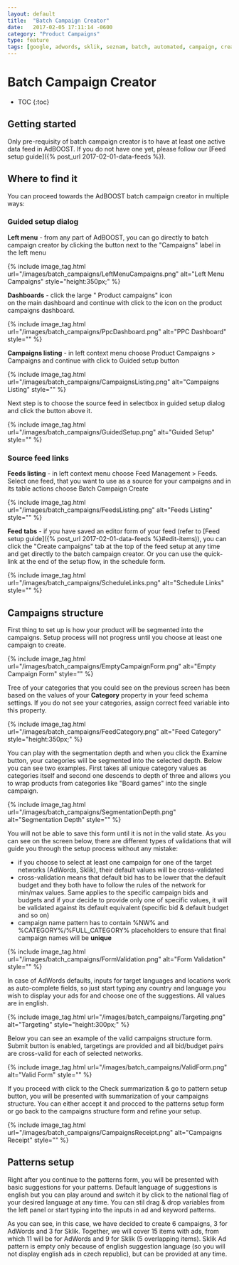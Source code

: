 ```yaml
---
layout: default
title:  "Batch Campaign Creator"
date:   2017-02-05 17:11:14 -0600
category: "Product Campaigns"
type: feature
tags: [google, adwords, sklik, seznam, batch, automated, campaign, create, pattern, target, bid, budget, sync]
---
```


# Batch Campaign Creator

* TOC
{:toc}

## Getting started

Only pre-requisity of batch campaign creator is to have at least one active data feed in AdBOOST. If you do not have one yet, please follow our [Feed setup guide]({% post_url 2017-02-01-data-feeds %}).

## Where to find it

You can proceed towards the AdBOOST batch campaign creator in multiple ways:

### Guided setup dialog

**Left menu** - from any part of AdBOOST, you can go directly to batch campaign creator by clicking the <i class="fa fa-plus"></i> button next to the "Campaigns" label in the left menu

{% include image_tag.html url="/images/batch_campaigns/LeftMenuCampaigns.png" alt="Left Menu Campaigns" style="height:350px;" %}

**Dashboards** - click the large "<i class="fa fa-bullhorn"></i> Product campaigns" icon <br/> on the main dashboard and continue with click to the <i class="fa fa-plus"></i> icon on the product campaigns dashboard.

{% include image_tag.html url="/images/batch_campaigns/PpcDashboard.png" alt="PPC Dashboard" style="" %}

**Campaigns listing** - in left context menu choose <i class="fa fa-bullhorn"></i> Product Campaigns > <i class="fa fa-cogs"></i> Campaigns and continue with click to <span class="btn btn-sm btn-primary"><i class="fa fa-question"></i> Guided setup</span> button

{% include image_tag.html url="/images/batch_campaigns/CampaignsListing.png" alt="Campaigns Listing" style="" %}

Next step is to choose the source feed in selectbox in guided setup dialog and click the button above it.

{% include image_tag.html url="/images/batch_campaigns/GuidedSetup.png" alt="Guided Setup" style="" %}

### Source feed links

**Feeds listing** - in left context menu choose <i class="fa fa-database"></i> Feed Management > <i class="fa fa-files-o"></i> Feeds. Select one feed, that you want to use as a source for your campaigns and in its table actions choose <i class="fa fa-puzzle-piece"></i> Batch Campaign Create

{% include image_tag.html url="/images/batch_campaigns/FeedsListing.png" alt="Feeds Listing" style="" %}

**Feed tabs** - if you have saved an editor form of your feed (refer to [Feed setup guide]({% post_url 2017-02-01-data-feeds %}#edit-items)), you can click the "Create campaigns" tab at the top of the feed setup at any time and get directly to the batch campaign creator. Or you can use the quick-link at the end of the setup flow, in the schedule form.

{% include image_tag.html url="/images/batch_campaigns/ScheduleLinks.png" alt="Schedule Links" style="" %}

## Campaigns structure

First thing to set up is how your product will be segmented into the campaigns. Setup process will not progress until you choose at least one campaign to create.

{% include image_tag.html url="/images/batch_campaigns/EmptyCampaignForm.png" alt="Empty Campaign Form" style="" %}

Tree of your categories that you could see on the previous screen has been based on the values of your **Category** property in your feed schema settings. If you do not see your categories, assign correct feed variable into this property.

{% include image_tag.html url="/images/batch_campaigns/FeedCategory.png" alt="Feed Category" style="height:350px;" %}

You can play with the segmentation depth and when you click the <span class="btn btn-sm btn-default"><i class="fa fa-sitemap"></i> Examine</span> button, your categories will be segmented into the selected depth. Below you can see two examples. First takes all unique category values as categories itself and second one descends to depth of three and allows you to wrap products from categories like "Board games" into the single campaign.

{% include image_tag.html url="/images/batch_campaigns/SegmentationDepth.png" alt="Segmentation Depth" style="" %}

You will not be able to save this form until it is not in the valid state. As you can see on the screen below, there are different types of validations that will guide you through the setup process without any mistake:

- if you choose to select at least one campaign for one of the target networks (AdWords, Sklik), their default values will be cross-validated
- cross-validation means that default bid has to be lower that the default budget and they both have to follow the rules of the network for min/max values. Same applies to the specific campaign bids and budgets and if your decide to provide only one of specific values, it will be validated against its default equivalent (specific bid & default budget and so on)
- campaign name pattern has to contain %NW% and %CATEGORY%/%FULL_CATEGORY% placeholders to ensure that final campaign names will be **unique**

{% include image_tag.html url="/images/batch_campaigns/FormValidation.png" alt="Form Validation" style="" %}

In case of AdWords defaults, inputs for target languages and locations work as auto-complete fields, so just start typing any country and language you wish to display your ads for and choose one of the suggestions. All values are in english.

{% include image_tag.html url="/images/batch_campaigns/Targeting.png" alt="Targeting" style="height:300px;" %}

Below you can see an example of the valid campaigns structure form. Submit button is enabled, targetings are provided and all bid/budget pairs are cross-valid for each of selected networks.

{% include image_tag.html url="/images/batch_campaigns/ValidForm.png" alt="Valid Form" style="" %}

If you proceed with click to the <span class="btn btn-sm btn-primary"><i class="fa fa-save"></i> Check summarization & go to pattern setup</span> button, you will be presented with summarization of your campaigns structure. You can either accept it and procced to the patterns setup form or go back to the campaigns structure form and refine your setup.

{% include image_tag.html url="/images/batch_campaigns/CampaignsReceipt.png" alt="Campaigns Receipt" style="" %}

## Patterns setup

Right after you continue to the patterns form, you will be presented with basic suggestions for your patterns. Default language of suggestions is english but you can play around and switch it by click to the national flag of your desired language at any time. You can stil drag & drop variables from the left panel or start typing into the inputs in ad and keyword patterns.

As you can see, in this case, we have decided to create 6 campaigns, 3 for AdWords and 3 for Sklik. Together, we will cover 15 items with ads, from which 11 will be for AdWords and 9 for Sklik (5 overlapping items). Sklik Ad pattern is empty only because of english suggestion language (so you will not display english ads in czech republic), but can be provided at any time.
